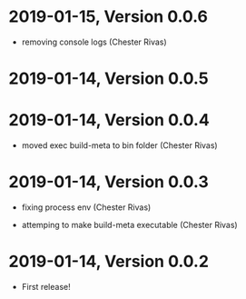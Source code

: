 2019-01-15, Version 0.0.6
=========================

 * removing console logs (Chester Rivas)


2019-01-14, Version 0.0.5
=========================



2019-01-14, Version 0.0.4
=========================

 * moved exec build-meta to bin folder (Chester Rivas)


2019-01-14, Version 0.0.3
=========================

 * fixing process env (Chester Rivas)

 * attemping to make build-meta executable (Chester Rivas)


2019-01-14, Version 0.0.2
=========================

 * First release!
